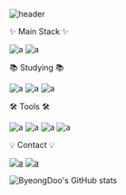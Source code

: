 ![header](https://capsule-render.vercel.app/api?type=waving&color=auto&height=230&section=header&text=Hi%20there!%20👋&fontSize=70)

✨ Main Stack ✨

<!--
**ByeongDoo-Han/ByeongDoo-Han** is a ✨ _special_ ✨ repository because its `README.md` (this file) appears on your GitHub profile.

Here are some ideas to get you started:

- 🔭 I’m currently working on ...
- 🌱 I’m currently learning ...
- 👯 I’m looking to collaborate on ...
- 🤔 I’m looking for help with ...
- 💬 Ask me about ...
- 📫 How to reach me: ...
- 😄 Pronouns: ...
- ⚡ Fun fact: ...
-->

<!-- ### :zap: Recent Activity -->

<!--START_SECTION:activity-->

![a](https://img.shields.io/badge/springboot-20232a.svg?style=for-the-badge&logo=springboot&logoColor=#6DB33F&backgroundColor=#FFFFFF)
![a](https://img.shields.io/badge/mysql-20232a.svg?style=for-the-badge&logo=mysql&logoColor=#4479A1)

📚 Studying 📚

![a](https://img.shields.io/badge/react-20232a.svg?style=for-the-badge&logo=react&logoColor=#4479A1)
![a](https://img.shields.io/badge/javascript-20232a.svg?style=for-the-badge&logo=javascript&logoColor=#4479A1)
![a](https://img.shields.io/badge/typescript-20232a.svg?style=for-the-badge&logo=typescript&logoColor=#4479A1)

🛠️ Tools 🛠️

![a](https://img.shields.io/badge/git-20232a.svg?style=for-the-badge&logo=git&logoColor=#4479A1)
![a](https://img.shields.io/badge/github-20232a.svg?style=for-the-badge&logo=github&logoColor=#4479A1)
![a](https://img.shields.io/badge/intellij-20232a.svg?style=for-the-badge&logo=intellijidea&logoColor=#4479A1)
![a](https://img.shields.io/badge/eclipse-20232a.svg?style=for-the-badge&logo=eclipseide&logoColor=#4479A1)

💡 Contact 💡

[![a](https://img.shields.io/badge/velog-20232a.svg?style=for-the-badge&logo=velog&logoColor=#4479A1)](https://velog.io/@quden04/posts)
[![a](https://img.shields.io/badge/quden04@gmail.com-20232a.svg?style=for-the-badge&logo=gmail&logoColor=#4479A1)](https://mail.google.com/mail/?view=cm&fs=1&to=quden04@gmail.com)

<!--END_SECTION:activity-->

![ByeongDoo's GitHub stats](https://github-readme-stats.vercel.app/api?username=ByeongDoo-Han&show_icons=true&theme=auto)
